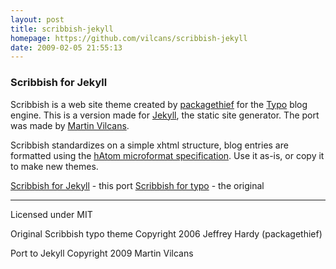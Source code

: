 ```yaml
---
layout: post
title: scribbish-jekyll
homepage: https://github.com/vilcans/scribbish-jekyll
date: 2009-02-05 21:55:13
---
```

### Scribbish for Jekyll

Scribbish is a web site theme created by [packagethief][1] for the [Typo][2] blog engine.
This is a version made for [Jekyll][3], the static site generator. The port was made by [Martin Vilcans][4].

Scribbish standardizes on a simple xhtml structure, blog entries are formatted using the [hAtom microformat specification][5].
Use it as-is, or copy it to make new themes.

[Scribbish for Jekyll][6] - this port
[Scribbish for typo][7] - the original

[1]: http://quotedprintable.com/
[2]: http://wiki.github.com/fdv/typo/
[3]: http://github.com/mojombo/jekyll/
[4]: http://www.librador.com/
[5]: http://microformats.org/wiki/hatom
[6]: http://github.com/vilcans/scribbish-jekyll/
[7]: http://quotedprintable.com/pages/scribbish

---
Licensed under MIT

Original Scribbish typo theme Copyright 2006 Jeffrey Hardy (packagethief)

Port to Jekyll Copyright 2009 Martin Vilcans

